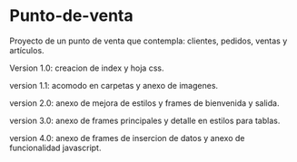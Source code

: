 # Punto-de-venta
Proyecto de un punto de venta que contempla: clientes, pedidos, ventas y artículos.


Version 1.0: creacion de index y hoja css.

version 1.1: acomodo en carpetas y anexo de imagenes.

version 2.0: anexo de mejora de estilos y frames de bienvenida y salida.

version 3.0: anexo de frames principales y detalle en estilos para tablas.


version 4.0: anexo de frames de insercion de datos y anexo de funcionalidad javascript.
